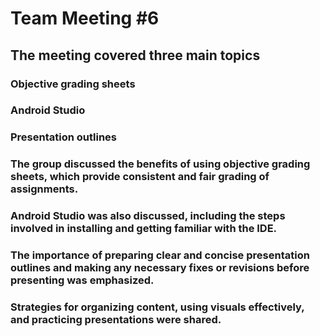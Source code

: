 # Team Meeting #6

## The meeting covered three main topics
### Objective grading sheets
### Android Studio
### Presentation outlines

### The group discussed the benefits of using objective grading sheets, which provide consistent and fair grading of assignments. 
### Android Studio was also discussed, including the steps involved in installing and getting familiar with the IDE. 
### The importance of preparing clear and concise presentation outlines and making any necessary fixes or revisions before presenting was emphasized. 
### Strategies for organizing content, using visuals effectively, and practicing presentations were shared. 

